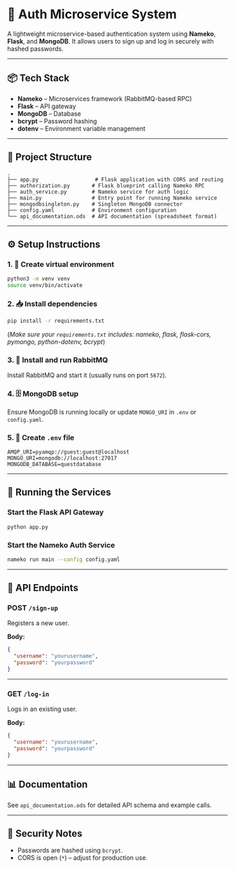 # 🔐 Auth Microservice System

A lightweight microservice-based authentication system using **Nameko**, **Flask**, and **MongoDB**. It allows users to sign up and log in securely with hashed passwords.

---

## 📦 Tech Stack

- **Nameko** – Microservices framework (RabbitMQ-based RPC)
- **Flask** – API gateway
- **MongoDB** – Database
- **bcrypt** – Password hashing
- **dotenv** – Environment variable management

---

## 📁 Project Structure

```
.
├── app.py                  # Flask application with CORS and routing
├── authorization.py       # Flask blueprint calling Nameko RPC
├── auth_service.py        # Nameko service for auth logic
├── main.py                # Entry point for running Nameko service
├── mongodbsingleton.py    # Singleton MongoDB connector
├── config.yaml            # Environment configuration
└── api_documentation.ods  # API documentation (spreadsheet format)
```

---

## ⚙️ Setup Instructions

### 1. 🐍 Create virtual environment

```bash
python3 -m venv venv
source venv/bin/activate
```

### 2. 📥 Install dependencies

```bash
pip install -r requirements.txt
```

(*Make sure your `requirements.txt` includes: nameko, flask, flask-cors, pymongo, python-dotenv, bcrypt*)

### 3. 🐇 Install and run RabbitMQ

Install RabbitMQ and start it (usually runs on port `5672`).

### 4. 🗄️ MongoDB setup

Ensure MongoDB is running locally or update `MONGO_URI` in `.env` or `config.yaml`.

### 5. 🧪 Create `.env` file

```dotenv
AMQP_URI=pyamqp://guest:guest@localhost
MONGO_URI=mongodb://localhost:27017
MONGODB_DATABASE=questdatabase
```

---

## 🚀 Running the Services

### Start the Flask API Gateway

```bash
python app.py
```

### Start the Nameko Auth Service

```bash
nameko run main --config config.yaml
```

---

## 📡 API Endpoints

### POST `/sign-up`

Registers a new user.

**Body:**
```json
{
  "username": "yourusername",
  "password": "yourpassword"
}
```

---

### GET `/log-in`

Logs in an existing user.

**Body:**
```json
{
  "username": "yourusername",
  "password": "yourpassword"
}
```

---

## 📊 Documentation

See `api_documentation.ods` for detailed API schema and example calls.

---

## 🔐 Security Notes

- Passwords are hashed using `bcrypt`.
- CORS is open (`*`) – adjust for production use.

